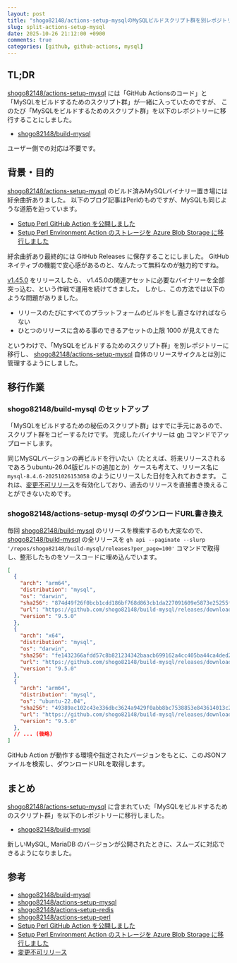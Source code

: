 ```yaml
---
layout: post
title: "shogo82148/actions-setup-mysqlのMySQLビルドスクリプト群を別レポジトリーに移行した"
slug: split-actions-setup-mysql
date: 2025-10-26 21:12:00 +0900
comments: true
categories: [github, github-actions, mysql]
---
```


## TL;DR

[shogo82148/actions-setup-mysql] には「GitHub Actionsのコード」と「MySQLをビルドするためのスクリプト群」が一緒に入っていたのですが、
このたび「MySQLをビルドするためのスクリプト群」を以下のレポジトリーに移行することにしました。

- [shogo82148/build-mysql]

ユーザー側での対応は不要です。

## 背景・目的

[shogo82148/actions-setup-mysql] のビルド済みMySQLバイナリー置き場には紆余曲折ありました。
以下のブログ記事はPerlのものですが、MySQLも同じような道筋を辿っています。

- [Setup Perl GitHub Action を公開しました](https://shogo82148.github.io/blog/2019/09/18/actions-setup-perl/)
- [Setup Perl Environment Action のストレージを Azure Blob Storage に移行しました](https://shogo82148.github.io/blog/2021/02/03/setup-perl-uses-azure-blob-storage/)

紆余曲折あり最終的には GitHub Releases に保存することにしました。
GitHubネイティブの機能で安心感があるのと、なんたって無料なのが魅力的ですね。

[v1.45.0](https://github.com/shogo82148/actions-setup-mysql/releases/tag/v1.45.0) をリリースしたら、
v1.45.0の関連アセットに必要なバイナリーを全部突っ込む、という作戦で運用を続けてきました。
しかし、この方法では以下のような問題がありました。

- リリースのたびにすべてのプラットフォームのビルドをし直さなければならない
- ひとつのリリースに含める事のできるアセットの上限 1000 が見えてきた

というわけで、「MySQLをビルドするためのスクリプト群」を別レポジトリーに移行し、
[shogo82148/actions-setup-mysql] 自体のリリースサイクルとは別に管理するようにしました。

## 移行作業

### shogo82148/build-mysql のセットアップ

「MySQLをビルドするための秘伝のスクリプト群」はすでに手元にあるので、スクリプト群をコピーするたけです。
完成したバイナリーは [gh] コマンドでアップロードします。

同じMySQLバージョンの再ビルドを行いたい（たとえば、将来リリースされるであろうubuntu-26.04版ビルドの追加とか）ケースも考えて、リリース名に `mysql-8.4.6-20251026153058` のようにリリースした日付を入れておきます。
これは、[変更不可リリース](https://docs.github.com/ja/code-security/supply-chain-security/understanding-your-software-supply-chain/immutable-releases)を有効化しており、過去のリリースを直接書き換えることができないためです。

### shogo82148/actions-setup-mysql のダウンロードURL書き換え

毎回 [shogo82148/build-mysql] のリリースを検索するのも大変なので、
[shogo82148/build-mysql] の全リリースを `gh api --paginate --slurp '/repos/shogo82148/build-mysql/releases?per_page=100'` コマンドで取得し、整形したものをソースコードに埋め込んでいます。

```json
[
  {
    "arch": "arm64",
    "distribution": "mysql",
    "os": "darwin",
    "sha256": "874d49f26f0bcb1cdd186bf768d863cb1da227091609e5873e25255f19e46753",
    "url": "https://github.com/shogo82148/build-mysql/releases/download/mysql-9.5.0-20251026034039/mysql-9.5.0-darwin-arm64.tar.zstd",
    "version": "9.5.0"
  },
  {
    "arch": "x64",
    "distribution": "mysql",
    "os": "darwin",
    "sha256": "fe1432366afdd57c8b821234342baacb699162a4cc405ba44ca4ded258c5ec83",
    "url": "https://github.com/shogo82148/build-mysql/releases/download/mysql-9.5.0-20251026034039/mysql-9.5.0-darwin-x64.tar.zstd",
    "version": "9.5.0"
  },
  {
    "arch": "arm64",
    "distribution": "mysql",
    "os": "ubuntu-22.04",
    "sha256": "49389ac102c43e336dbc3624a9429f0abb8bc7538853e843614013c2e63e8953",
    "url": "https://github.com/shogo82148/build-mysql/releases/download/mysql-9.5.0-20251026034039/mysql-9.5.0-ubuntu-22.04-arm64.tar.zstd",
    "version": "9.5.0"
  },
  // ... (後略)
]
```

GitHub Action が動作する環境や指定されたバージョンをもとに、このJSONファイルを検索し、ダウンロードURLを取得します。

## まとめ

[shogo82148/actions-setup-mysql] に含まれていた「MySQLをビルドするためのスクリプト群」を以下のレポジトリーに移行しました。

- [shogo82148/build-mysql]

新しいMySQL, MariaDB のバージョンが公開されたときに、スムーズに対応できるようになりました。

## 参考

- [shogo82148/build-mysql]
- [shogo82148/actions-setup-mysql]
- [shogo82148/actions-setup-redis]
- [shogo82148/actions-setup-perl]
- [Setup Perl GitHub Action を公開しました](https://shogo82148.github.io/blog/2019/09/18/actions-setup-perl/)
- [Setup Perl Environment Action のストレージを Azure Blob Storage に移行しました](https://shogo82148.github.io/blog/2021/02/03/setup-perl-uses-azure-blob-storage/)
- [変更不可リリース](https://docs.github.com/ja/code-security/supply-chain-security/understanding-your-software-supply-chain/immutable-releases)

[shogo82148/build-mysql]: https://github.com/shogo82148/build-mysql
[shogo82148/actions-setup-mysql]: https://github.com/shogo82148/actions-setup-mysql
[shogo82148/actions-setup-redis]: https://github.com/shogo82148/actions-setup-redis
[shogo82148/actions-setup-perl]: https://github.com/shogo82148/actions-setup-perl
[gh]: https://cli.github.com/
